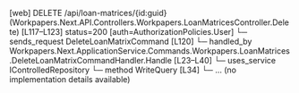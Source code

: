 [web] DELETE /api/loan-matrices/{id:guid}  (Workpapers.Next.API.Controllers.Workpapers.LoanMatricesController.Delete)  [L117–L123] status=200 [auth=AuthorizationPolicies.User]
  └─ sends_request DeleteLoanMatrixCommand [L120]
    └─ handled_by Workpapers.Next.ApplicationService.Commands.Workpapers.LoanMatrices.DeleteLoanMatrixCommandHandler.Handle [L23–L40]
      └─ uses_service IControlledRepository<LoanMatrix>
        └─ method WriteQuery [L34]
          └─ ... (no implementation details available)

